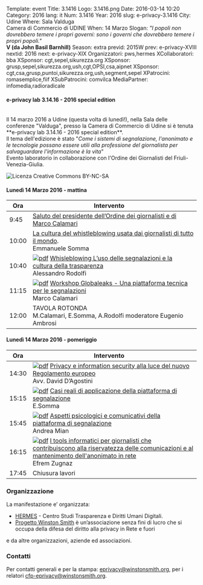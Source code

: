 Template: event
Title: 3.1416
Logo: 3.1416.png
Date: 2016-03-14 10:20
Category: 2016
lang: it
Num: 3.1416
Year: 2016
slug: e-privacy-3.1416
City: Udine
Where: Sala Valduga<br/>Camera di Commercio di UDINE
When: 14 Marzo
Slogan: <i>"I popoli non dovrebbero temere i propri governi: sono i governi che dovrebbero temere i propri popoli."</i><br/><b>V (da John Basil Barnhill)</b>
Season: extra
previd: 2015W
prev: e-privacy-XVIII
nextid: 2016
next: e-privacy-XIX
Organizzatori: pws,hermes
XCollaboratori: bba
XSponsor: cgt,sepel,sikurezza.org
XSponsor: grusp,sepel,sikurezza.org,ush,cgt,OPSI,csa,aipnet
XSponsor: cgt,csa,grusp,puntoi,sikurezza.org,ush,segment,sepel
XPatrocini: romasemplice,fiif
XSubPatrocini: comvilca
MediaPartner: infomedia,radioradicale

#### e-privacy lab 3.14.16 - 2016 special edition

<br>
Il 14 marzo 2016 a Udine (questa volta di lunedì!), nella Sala delle conferenze  "Valduga", presso la Camera di Commercio di Udine si è tenuta **e-privacy lab 3.14.16 - 2016 special edition**.
<br>
Il tema dell'edizione è stato "<i>Come i sistemi di segnalazione, l'anonimato e le tecnologie possano essere utili alla professione del giornalista per salvaguardare l'informazione è la vita</i>"
<br>
Evento laboratorio in collaborazione con l'Ordine dei Giornalisti del Friuli-Venezia-Giulia.
<br>


![Licenza Creative Commons BY-NC-SA](images/editions/3.1416.png "e-privacy 3.1416")

#### <a name="lum"></a>Lunedì 14 Marzo 2016 - mattina


**Ora** | &nbsp;&nbsp;&nbsp;&nbsp;&nbsp;&nbsp;&nbsp;&nbsp;&nbsp;&nbsp;&nbsp;&nbsp;**Intervento** &nbsp;&nbsp;&nbsp;&nbsp;&nbsp;&nbsp;&nbsp;&nbsp;&nbsp;&nbsp;&nbsp;&nbsp;&nbsp;&nbsp;&nbsp;&nbsp;
------- | -------
9:45 | [Saluto del presidente dell’Ordine dei giornalisti e di Marco Calamari](https://drive.google.com/file/d/0B0UaA4eYdUZKYjh0RVZEZXdVOFk/view?usp=sharing)
10:00| [La cultura del whistleblowing usata dai giornalisti di tutto il mondo](https://exedre.medium.com/whistleblowing-1776-a00788c7fa58).<br/> Emmanuele Somma
10:40|[![pdf](/images/icon/pdf.png)](http://urna.winstonsmith.org/materiali/2016_3.1416/atti/ep31416_01_ale.pdf) [Whisleblowing L’uso delle segnalazioni e la cultura della trasparenza](https://drive.google.com/file/d/0B0UaA4eYdUZKNXpTUHJldlo1Zm8/view?usp=sharing)<br/> Alessandro Rodolfi
11:15|[![pdf](/images/icon/pdf.png)](http://urna.winstonsmith.org/materiali/2016_3.1416/atti/ep31416_02_marco.pdf) [Workshop Globaleaks - Una piattaforma tecnica per le segnalazioni]()<br/>Marco Calamari
12:00|TAVOLA ROTONDA<br/>M.Calamari, E.Somma, A.Rodolfi moderatore Eugenio Ambrosi


#### <a name="lup"></a>Lunedì 14 Marzo 2016 - pomeriggio

**Ora** | &nbsp;&nbsp;&nbsp;&nbsp;&nbsp;&nbsp;&nbsp;&nbsp;&nbsp;&nbsp;&nbsp;&nbsp;**Intervento** &nbsp;&nbsp;&nbsp;&nbsp;&nbsp;&nbsp;&nbsp;&nbsp;&nbsp;&nbsp;&nbsp;&nbsp;&nbsp;&nbsp;&nbsp;&nbsp;
------- | -------
14:30 |[![pdf](/images/icon/pdf.png)](http://urna.winstonsmith.org/materiali/2016_3.1416/atti/ep31416_03_dag.pdf) [Privacy e information security alla luce del nuovo Regolamento europeo](https://drive.google.com/file/d/0B0UaA4eYdUZKRXEyaHZnVnlWcXdHWHF6VDBKNmZVN2t3Q1Nv/view?usp=sharing) <br/> Avv. David D’Agostini
15:15|[![pdf](/images/icon/pdf.png)](http://urna.winstonsmith.org/materiali/2016_3.1416/atti/ep31416_04_alac.pdf) [Casi reali di applicazione della piattaforma di segnalazione](https://it.wikipedia.org/wiki/GlobaLeaks) <br/> E.Somma
15:45|[![pdf](/images/icon/pdf.png)](http://urna.winstonsmith.org/materiali/2016_3.1416/atti/ep31416_05_mian.pdf) [Aspetti psicologici e comunicativi della piattaforma di segnalazione](https://drive.google.com/file/d/0B0UaA4eYdUZKcnJDR3pNSHVXQ0prUUl2S0tfQUZrT0V3OEpz/view?usp=sharing)<br/> Andrea Mian
16:15|[![pdf](/images/icon/pdf.png)](http://urna.winstonsmith.org/materiali/2016_3.1416/atti/ep31416_06_efrem.pdf) [I tools informatici per giornalisti che contribuiscono  alla riservatezza delle comunicazioni e al mantenimento dell'anonimato in rete](http://graesanus.blogspot.com/p/evento-giornalisti-udine.html)<br/>Efrem Zugnaz
17:45|Chiusura lavori

<!--

### Sede di e-privacy 2016 lab edition 3.1416

La sede di e-privacy 2016 autumn edition è stata la  [ Sala del Carroccio  ]( https://www.comune.roma.it/pcr/it/gab_sindaco_cer.page ) del Comune di Roma.

-->

### Organizzazione

La manifestazione e’ organizzata:

 - [HERMES](http://logioshermes.org/) \- Centro Studi Trasparenza e Diritti Umani Digitali.
 - [Progetto Winston Smith](http://pws.winstonsmith.org/) è un’associazione senza fini di lucro che si occupa della difesa del diritto alla privacy in Rete e fuori

e da altre organizzazioni, aziende ed associazioni.

### Contatti

Per contatti generali e per la stampa: [eprivacy@winstonsmith.org](mailto:eprivacy@winstonsmith.org), per i relatori [cfp-eprivacy@winstonsmith.org](mailto:cfp-eprivacy@winstonsmith.org).

